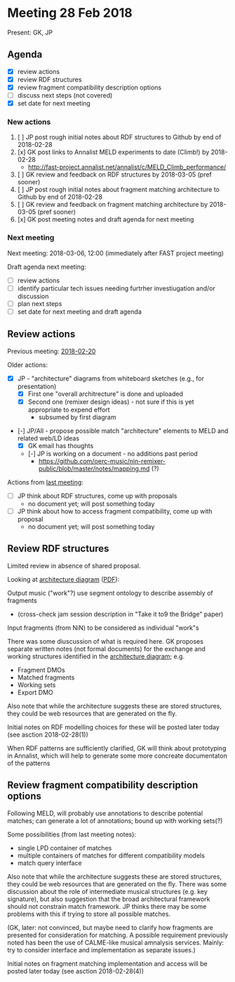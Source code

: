 # Meeting 28 Feb 2018

Present: GK, JP

## Agenda

- [x] review actions
- [x] review RDF structures
- [x] review fragment compatibility description options
- [ ] discuss next steps (not covered)
- [x] set date for next meeting

### New actions

1. [ ] JP post rough initial notes about RDF structures to Github by end of 2018-02-28
2. [x] GK post links to Annalist MELD experiments to date (Climb!) by 2018-02-28
    - http://fast-project.annalist.net/annalist/c/MELD_Climb_performance/
3. [ ] GK review and feedback on RDF structures by 2018-03-05 (pref sooner)
4. [ ] JP post rough initial notes about fragment matching architecture to Github by end of 2018-02-28
5. [ ] GK review and feedback on fragment matching architecture by 2018-03-05 (pref sooner)
6. [x] GK post meeting notes and draft agenda for next meeting

### Next meeting

Next meeting: 2018-03-06, 12:00 (immediately after FAST project meeting)

Draft agenda next meeting:

- [ ] review actions
- [ ] identify particular tech issues needing furtrher investiugation and/or discussion
- [ ] plan next steps
- [ ] set date for next meeting and draft agenda

## Review actions

Previous meeting: [2018-02-20](meetings/2018-02-20-meeting.md)

Older actions:

- [x] JP - "architecture" diagrams from whiteboard sketches (e.g., for presentation)
    - [x] First one "overall architrecture" is done and uploaded
    - [x] Second one (remixer design ideas) - not sure if this is yet appropriate to expend effort
        - subsumed by first diagram
- [-] JP/All - propose possible match "architecture" elements to MELD and related web/LD ideas
    - [x] GK email has thoughts
    - [-] JP is working on a document - no additions past period
        - https://github.com/oerc-music/nin-remixer-public/blob/master/notes/mapping.md (?)

Actions from [last meeting](meetings/2018-02-20-meeting.md):

- [ ] JP think about RDF structures, come up with proposals
    - no document yet; will post something today
- [ ] JP think about how to access fragment compatibility, come up with proposal
    - no document yet; will post something today


## Review RDF structures

Limited review in absence of shared proposal.  

Looking at [architecture diagram](Architecture.svg) ([PDF](Architecture.pdf)):

Output music ("work"?) use segment ontology to describe assembly of fragments

- (cross-check jam session description in "Take it to9 the Bridge" paper)

Input fragments (from NiN) to be considered as individual "work"s

There was some diuscussion of what is required here.  GK proposes separate written notes (not formal documents) for the exchange and working structures identified in the [architecture diagram](Architecture.svg); e.g.

- Fragment DMOs
- Matched fragments
- Working sets
- Export DMO

Also note that while the architecture suggests these are stored structures, they could be web resources that are generated on the fly.

Initial notes on RDF modelling choices for these will be posted later today (see asction 2018-02-28(1))

When RDF patterns are sufficiently clarified, GK will think about prototyping in Annalist, which will help to generate some more concreate documentaton of the patterns


## Review fragment compatibility description options

Following MELD, will probably use annotations to describe potential matches; can generate a lot of annotations; bound up with working sets(?)

Some possibilities (from last meeting notes):

- single LPD container of matches
- multiple containers of matches for different compatibility models
- match query interface

Also note that while the architecture suggests these are stored structures, they could be web resources that are generated on the fly.  There was some discussion about the role of intermediate musical structures (e.g. key signature), but also suggestion that the broad architectural framework should not constrain match framework.  JP thinks there may be some problems with this if trying to store all possible matches.

(GK, later: not convinced, but maybe need to clarify how fragments are presented for consideration for matching.  A possible requirement previously noted has been the use of CALME-like musical amnalysis services.  Mainly: try to consider interface and implementation as separate issues.)

Initial notes on fragment matching implementation and access will be posted later today (see asction 2018-02-28(4))

